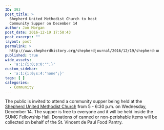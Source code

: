 ```yaml
---
ID: 393
post_title: >
  Shepherd United Methodist Church to host
  Community Supper on December 14
author: Jon Morgan
post_date: 2016-12-19 17:58:43
post_excerpt: ""
layout: post
permalink: >
  http://www.shepherdhistory.org/shepherdjournal/2016/12/19/shepherd-united-methodist-church-to-host-community-supper-on-december-14/
published: true
wide_assets:
  - 'a:1:{i:0;s:0:"";}'
custom_sidebar:
  - 'a:1:{i:0;s:4:"none";}'
tags: [ ]
categories:
  - Community
---
```

The public is invited to attend a community supper being held at the <a href="http://www.shepherdhistory.org/business-directory/name/shepherd-united-methodist-church/">Shepherd United Methodist Church</a> from 5 - 6:30 p.m. on Wednesday, December 14. The supper is free to everyone and it will be held inside the SUMC Fellowship Hall. Donations of canned or non-perishable items will be collected on behalf of the St. Vincent de Paul Food Pantry.